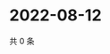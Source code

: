 # 2022-08-12

共 0 条

<!-- BEGIN WEIBO -->
<!-- 最后更新时间 Fri Aug 12 2022 23:17:40 GMT+0800 (China Standard Time) -->

<!-- END WEIBO -->
